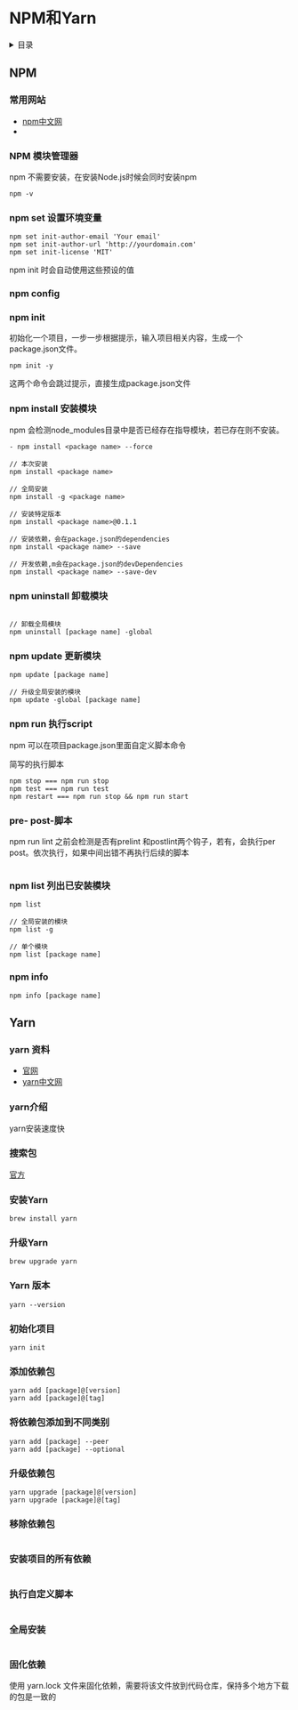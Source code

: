 # NPM和Yarn

<details>
<summary>目录</summary>

* [`NPM`](##NPM)
* [`Yarn`](##Yarn)

</details>

## NPM

### 常用网站

* [npm中文网](https://www.npmjs.cn/)
* 

### NPM 模块管理器

npm 不需要安装，在安装Node.js时候会同时安装npm

```// 查看当前npm 版本
npm -v
```

### npm set 设置环境变量

```npm set init-author-name 'Your name'
npm set init-author-email 'Your email'
npm set init-author-url 'http://yourdomain.com'
npm set init-license 'MIT'
```

npm init 时会自动使用这些预设的值

### npm config

### npm init

初始化一个项目，一步一步根据提示，输入项目相关内容，生成一个package.json文件。

```npm init --yes
npm init -y
```

这两个命令会跳过提示，直接生成package.json文件

### npm install 安装模块

npm 会检测node_modules目录中是否已经存在指导模块，若已存在则不安装。

```// 强制重新安装
- npm install <package name> --force

// 本次安装
npm install <package name>

// 全局安装
npm install -g <package name>

// 安装特定版本
npm install <package name>@0.1.1

// 安装依赖，会在package.json的dependencies
npm install <package name> --save

// 开发依赖,m会在package.json的devDependencies
npm install <package name> --save-dev
```

### npm uninstall 卸载模块

```npm uninstall [package name]

// 卸载全局模块
npm uninstall [package name] -global
```

### npm update 更新模块

```// 升级当前项目的指定模块
npm update [package name]

// 升级全局安装的模块
npm update -global [package name]
```

### npm run 执行script

npm 可以在项目package.json里面自定义脚本命令

简写的执行脚本

```npm start === npm run start
npm stop === npm run stop
npm test === npm run test
npm restart === npm run stop && npm run start
```

### pre- post-脚本

npm run lint 之前会检测是否有prelint 和postlint两个钩子，若有，会执行per post。依次执行，如果中间出错不再执行后续的脚本

```npm run prelint && npm run lint && npm run postlint
```

### npm list 列出已安装模块

```// 当前项目所有模块
npm list

// 全局安装的模块
npm list -g

// 单个模块
npm list [package name]
```

### npm info

```// 查看摸个模块的具体信息
npm info [package name]
```

## Yarn

### yarn 资料

- [官网](https://yarnpkg.com/zh-Hans/docs)
- [yarn中文网](https://yarn.bootcss.com/)

### yarn介绍

yarn安装速度快

### 搜索包

[官方](https://yarnpkg.com/zh-Hans/packages)

### 安装Yarn

```
brew install yarn
```

### 升级Yarn

```
brew upgrade yarn
```

### Yarn 版本

```
yarn --version
```

### 初始化项目

```
yarn init
```

### 添加依赖包

```yarn add [package]
yarn add [package]@[version]
yarn add [package]@[tag]
```

### 将依赖包添加到不同类别

```yarn add [package] --dev
yarn add [package] --peer
yarn add [package] --optional
```

### 升级依赖包

```yarn upgrade [package]
yarn upgrade [package]@[version]
yarn upgrade [package]@[tag]
```

### 移除依赖包

```yarn remove [package]
```

### 安装项目的所有依赖

```yarn
```

### 执行自定义脚本

```yarn run [script] [<args>]
```

### 全局安装

```yarn global add [package]
```

### 固化依赖

使用 yarn.lock 文件来固化依赖，需要将该文件放到代码仓库，保持多个地方下载的包是一致的
